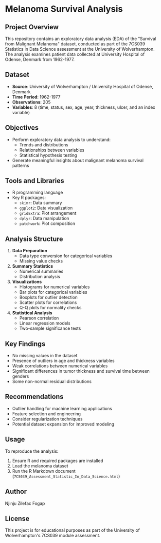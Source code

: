 # Melanoma Survival Analysis

## Project Overview
This repository contains an exploratory data analysis (EDA) of the "Survival from Malignant Melanoma" dataset, conducted as part of the 7CS039 Statistics in Data Science assessment at the University of Wolverhampton. The analysis examines patient data collected at University Hospital of Odense, Denmark from 1962-1977.

## Dataset
- **Source**: University of Wolverhampton / University Hospital of Odense, Denmark
- **Time Period**: 1962-1977
- **Observations**: 205
- **Variables**: 8 (time, status, sex, age, year, thickness, ulcer, and an index variable)

## Objectives
- Perform exploratory data analysis to understand:
  - Trends and distributions
  - Relationships between variables
  - Statistical hypothesis testing
- Generate meaningful insights about malignant melanoma survival patterns

## Tools and Libraries
- R programming language
- Key R packages:
  - `skimr`: Data summary
  - `ggplot2`: Data visualization
  - `gridExtra`: Plot arrangement
  - `dplyr`: Data manipulation
  - `patchwork`: Plot composition

## Analysis Structure
1. **Data Preparation**
   - Data type conversion for categorical variables
   - Missing value checks
2. **Summary Statistics**
   - Numerical summaries
   - Distribution analysis
3. **Visualizations**
   - Histograms for numerical variables
   - Bar plots for categorical variables
   - Boxplots for outlier detection
   - Scatter plots for correlations
   - Q-Q plots for normality checks
4. **Statistical Analysis**
   - Pearson correlation
   - Linear regression models
   - Two-sample significance tests

## Key Findings
- No missing values in the dataset
- Presence of outliers in age and thickness variables
- Weak correlations between numerical variables
- Significant differences in tumor thickness and survival time between genders
- Some non-normal residual distributions

## Recommendations
- Outlier handling for machine learning applications
- Feature selection and engineering
- Consider regularization techniques
- Potential dataset expansion for improved modeling

## Usage
To reproduce the analysis:
1. Ensure R and required packages are installed
2. Load the melanoma dataset
3. Run the R Markdown document (`7CS039_Assessment_Statistic_In_Data_Science.html`)

## Author
Njinju Zilefac Fogap

## License
This project is for educational purposes as part of the University of Wolverhampton's 7CS039 module assessment.
